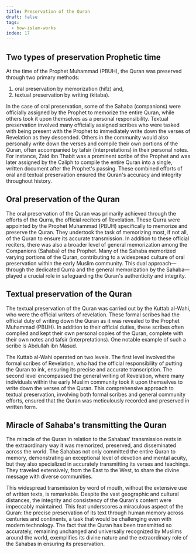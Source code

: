 ```yaml
---
title: Preservation of the Quran
draft: false
tags:
  - how-islam-works
index: 17
---
```

## Two types of preservation Prophetic time

At the time of the Prophet Muhammad (PBUH), the Quran was preserved through two primary methods: 
1. oral preservation by memorization (hifz) and, 
2. textual preservation by writing (kitaba). 

In the case of oral preservation, some of the Sahaba (companions) were officially assigned by the Prophet to memorize the entire Quran, while others took it upon themselves as a personal responsibility. Textual preservation involved many officially assigned scribes who were tasked with being present with the Prophet to immediately write down the verses of Revelation as they descended. Others in the community would also personally write down the verses and compile their own portions of the Quran, often accompanied by tafsir (interpretations) in their personal notes. For instance, Zaid ibn Thabit was a prominent scribe of the Prophet and was later assigned by the Caliph to compile the entire Quran into a single, written document after the Prophet's passing. These combined efforts of oral and textual preservation ensured the Quran's accuracy and integrity throughout history.

## Oral preservation of the Quran
The oral preservation of the Quran was primarily achieved through the efforts of the Qurra, the official reciters of Revelation. These Qurra were appointed by the Prophet Muhammad (PBUH) specifically to memorize and preserve the Quran. They undertook the task of memorizing most, if not all, of the Quran to ensure its accurate transmission. In addition to these official reciters, there was also a broader level of general memorization among the Companions (Sahaba) of the Prophet. Many of the Sahaba memorized varying portions of the Quran, contributing to a widespread culture of oral preservation within the early Muslim community. This dual approach—through the dedicated Qurra and the general memorization by the Sahaba—played a crucial role in safeguarding the Quran's authenticity and integrity.

## Textual preservation of the Quran 

The textual preservation of the Quran was carried out by the Kuttab al-Wahi, who were the official writers of revelation. These formal scribes had the official duty of writing down the Quran as it was revealed to the Prophet Muhammad (PBUH). In addition to their official duties, these scribes often compiled and kept their own personal copies of the Quran, complete with their own notes and tafsir (interpretations). One notable example of such a scribe is Abdullah ibn Masud.

The Kuttab al-Wahi operated on two levels. The first level involved the formal scribes of Revelation, who had the official responsibility of putting the Quran to ink, ensuring its precise and accurate transcription. The second level encompassed the general writing of Revelation, where many individuals within the early Muslim community took it upon themselves to write down the verses of the Quran. This comprehensive approach to textual preservation, involving both formal scribes and general community efforts, ensured that the Quran was meticulously recorded and preserved in written form.

## Miracle of Sahaba's transmitting the Quran  

The miracle of the Quran in relation to the Sahabas' transmission rests in the extraordinary way it was memorized, preserved, and disseminated across the world. The Sahabas not only committed the entire Quran to memory, demonstrating an exceptional level of devotion and mental acuity, but they also specialized in accurately transmitting its verses and teachings. They traveled extensively, from the East to the West, to share the divine message with diverse communities. 

This widespread transmission by word of mouth, without the extensive use of written texts, is remarkable. Despite the vast geographic and cultural distances, the integrity and consistency of the Quran's content were impeccably maintained. This feat underscores a miraculous aspect of the Quran: the precise preservation of its text through human memory across centuries and continents, a task that would be challenging even with modern technology. The fact that the Quran has been transmitted so accurately, remaining unchanged and universally recognized by Muslims around the world, exemplifies its divine nature and the extraordinary role of the Sahabas in ensuring its preservation.